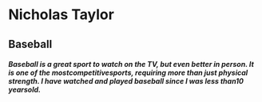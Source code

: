 # Nicholas Taylor
## Baseball
##### Baseball is a great sport to watch on the TV, but even better in person. It is one of the most**competitive**sports, requiring more than just physical strength. I have watched and played baseball since I was less than**10 years**old.
 

